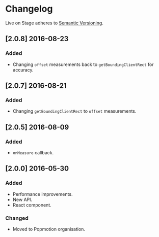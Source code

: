 # Changelog

Live on Stage adheres to [Semantic Versioning](http://semver.org/).

## [2.0.8] 2016-08-23

### Added
- Changing `offset` measurements back to `getBoundingClientRect` for accuracy.

## [2.0.7] 2016-08-21

### Added
- Changing `getBoundingClientRect` to `offset` measurements.

## [2.0.5] 2016-08-09

### Added
- `onMeasure` callback.

## [2.0.0] 2016-05-30

### Added
- Performance improvements.
- New API.
- React component.

### Changed
- Moved to Popmotion organisation.

